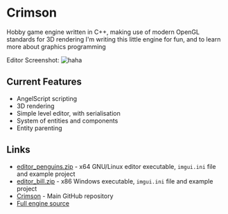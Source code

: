 # Crimson

Hobby game engine written in C++, making use of modern OpenGL standards for 3D rendering
I'm writing this little engine for fun, and to learn more about graphics programming

Editor Screenshot:
![haha](https://georgelamb.net/media/crimson_screenshot_00_full.png)

## Current Features
 - AngelScript scripting
 - 3D rendering
 - Simple level editor, with serialisation
 - System of entities and components
 - Entity parenting

## Links
 - [editor_penguins.zip](https://georgelamb.net/content/crimson/editor_penguins.zip) - x64 GNU/Linux editor executable, <code>imgui.ini</code> file and example project
 - [editor_bill.zip](https://georgelamb.net/content/crimson/editor_bill.zip) - x86 Windows executable, `imgui.ini` file and example project
 - [Crimson](https://github.com/georgelam6/Crimson) - Main GitHub repository
 - [Full engine source](https://github.com/georgelam6/Crimson/tree/master/crimson/src)
